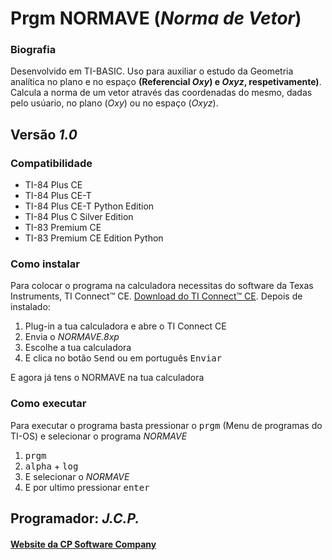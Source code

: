 <!-- README.md Versão 1.0 -->
<h1>Prgm NORMAVE (<strong><em>Norma de Vetor</em></strong>)</h1>

<h3>Biografia</h3>

<p>Desenvolvido em TI-BASIC. Uso para auxiliar o estudo da Geometria analítica no plano e no espaço <strong>(Referencial <em>Oxy</em>) e <em>Oxyz</em>, respetivamente)</strong>. Calcula a norma de um vetor através das coordenadas do mesmo, dadas pelo usúario, no plano (<em>Oxy</em>) ou no espaço (<em>Oxyz</em>).</p>

<h2>Versão <em><strong>1.0</strong></em></h2>

<h3>Compatibilidade</h3>

<ul>
 <li>TI-84 Plus CE</li>
 <li>TI-84 Plus CE-T</li>
 <li>TI-84 Plus CE-T Python Edition</li>
 <li>TI-84 Plus C Silver Edition</li>
 <li>TI-83 Premium CE</li>
 <li>TI-83 Premium CE Edition Python</li>
</ul>

<h3>Como instalar</h3>

<p>Para colocar o programa na calculadora necessitas do software da Texas Instruments, TI Connect™ CE. <a href="https://education.ti.com/pt/produtos/computer-software/ti-connect-ce-sw"> Download do TI Connect™ CE</a>. Depois de instalado:
<ol>
     <li>Plug-in a tua calculadora e abre o TI Connect CE</li>
     <li>Envia o <em>NORMAVE.8xp</em></li>
     <li>Escolhe a tua calculadora</li>
     <li>E clica no botão <kbd>Send</kbd> ou em português <kbd>Enviar</kbd></li>
</ol>

<p> E agora já tens o NORMAVE na tua calculadora</p>

<h3>Como executar</h3>

<p> Para executar o programa basta pressionar o <kbd>prgm</kbd> (Menu de programas do TI-OS) e selecionar o programa <em>NORMAVE</em></p>

<ol>
     <li><kbd>prgm</kbd></li>
     <li><kbd>alpha</kbd> + <kbd>log</kbd></li>
     <li>E selecionar o <em>NORMAVE</em></li>
     <li>E por ultimo pressionar <kbd>enter</kbd></li>
</ol>

<h2>Programador: <strong><em>J.C.P.</em></strong></h2>

<h4><a href="http://cpsoftwarecompany.epizy.com">Website da CP Software Company</a></h4>
